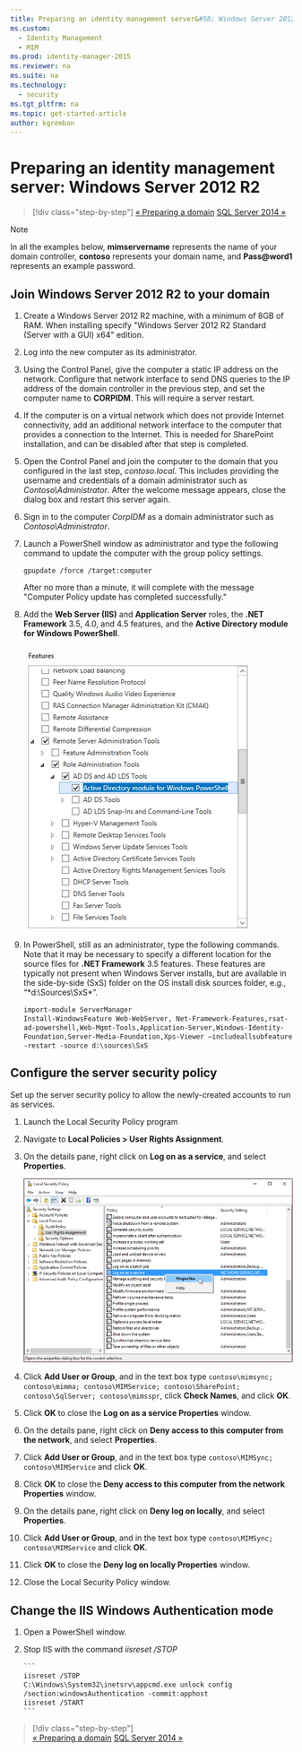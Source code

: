```yaml
---
title: Preparing an identity management server&#58; Windows Server 2012 R2 | Microsoft Identity Manager
ms.custom:
  - Identity Management
  - MIM
ms.prod: identity-manager-2015
ms.reviewer: na
ms.suite: na
ms.technology:
  - security
ms.tgt_pltfrm: na
ms.topic: get-started-article
author: kgremban
---
```

# Preparing an identity management server: Windows Server 2012 R2

>[!div class="step-by-step"]
[« Preparing a domain](preparing-domain.md)
[SQL Server 2014 »](prepare-server-sql2014.md)

> [!NOTE]
> In all the examples below, **mimservername** represents the name of your domain controller, **contoso** represents your domain name, and **Pass@word1** represents an example password.

## Join Windows Server 2012 R2 to your domain

1. Create a Windows Server 2012 R2 machine, with a minimum of 8GB of RAM. When installing specify "Windows Server 2012 R2 Standard (Server with a GUI) x64" edition.

2. Log into the new computer as its administrator.

3. Using the Control Panel, give the computer a static IP address on the network. Configure that network interface to send DNS queries to the IP address of the domain controller in the previous step, and set the computer name to **CORPIDM**.  This will require a server restart.

4. If the computer is on a virtual network which does not provide Internet connectivity, add an additional network interface to the computer that provides a connection to the Internet.  This is needed for SharePoint installation, and can be disabled after that step is completed.

5. Open the Control Panel and join the computer to the domain that you configured in the last step, *contoso.local*.  This includes providing the username and credentials of a domain administrator such as *Contoso\Administrator*.  After the welcome message appears, close the dialog box and restart this server again.

6. Sign in to the computer *CorpIDM* as a domain administrator such as *Contoso\Administrator*.

7. Launch a PowerShell window as administrator and type the following command to update the computer with the group policy settings.

    ```
    gpupdate /force /target:computer
    ```

    After no more than a minute, it will complete with the message "Computer Policy update has completed successfully."

8. Add the **Web Server (IIS)** and **Application Server** roles, the **.NET Framework** 3.5, 4.0, and 4.5 features, and the **Active Directory module for Windows PowerShell**.

    ![PowerShell features image](media/MIM-DeployWS2.png)

9. In PowerShell, still as an administrator, type the following commands. Note that it may be necessary to specify a different location for the source files for **.NET Framework** 3.5 features. These features are typically not present when Windows Server installs, but are available in the side-by-side (SxS) folder on the OS install disk sources folder, e.g., “*d:\Sources\SxS\*”.

    ```
    import-module ServerManager
    Install-WindowsFeature Web-WebServer, Net-Framework-Features,rsat-ad-powershell,Web-Mgmt-Tools,Application-Server,Windows-Identity-Foundation,Server-Media-Foundation,Xps-Viewer –includeallsubfeature -restart -source d:\sources\SxS
    ```

## Configure the server security policy

Set up the server security policy to allow the newly-created accounts to run as services.

1. Launch the Local Security Policy program

2. Navigate to **Local Policies > User Rights Assignment**.

3. On the details pane, right click on **Log on as a service**, and select **Properties**.

    ![Local Security Policy image](media/MIM-DeployWS3.png)

4. Click **Add User or Group**, and in the text box type `contoso\mimsync; contoso\mimma; contoso\MIMService; contoso\SharePoint; contoso\SqlServer; contoso\mimsspr`, click **Check Names**, and click **OK**.

5. Click **OK** to close the **Log on as a service Properties** window.

6.  On the details pane, right click on **Deny access to this computer from the network**, and select **Properties**.

7. Click **Add User or Group**, and in the text box type `contoso\MIMSync; contoso\MIMService` and click **OK**.

8. Click **OK** to close the **Deny access to this computer from the network Properties** window.

9. On the details pane, right click on **Deny log on locally**, and select **Properties**.

10. Click **Add User or Group**, and in the text box type `contoso\MIMSync; contoso\MIMService` and click **OK**.

11. Click **OK** to close the **Deny log on locally Properties** window.

12. Close the Local Security Policy window.


## Change the IIS Windows Authentication mode

1.  Open a PowerShell window.

2.  Stop IIS with the command *iisreset /STOP*

        ```
        iisreset /STOP
        C:\Windows\System32\inetsrv\appcmd.exe unlock config /section:windowsAuthentication -commit:apphost
        iisreset /START
        ```

>[!div class="step-by-step"]  
[« Preparing a domain](preparing-domain.md)
[SQL Server 2014 »](prepare-server-sql2014.md)
